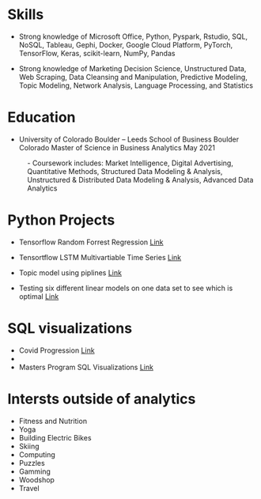 # Skills

- Strong knowledge of Microsoft Office, Python, Pyspark, Rstudio, SQL, NoSQL, Tableau, Gephi,
Docker, Google Cloud Platform, PyTorch, TensorFlow, Keras, scikit-learn, NumPy, Pandas

- Strong knowledge of Marketing Decision Science, Unstructured Data, Web Scraping, Data
Cleansing and Manipulation, Predictive Modeling, Topic Modeling, Network Analysis, Language
Processing, and Statistics

# Education
- University of Colorado Boulder – Leeds School of Business Boulder Colorado Master of Science in Business Analytics May 2021
<dd>- Coursework includes: Market Intelligence, Digital Advertising, Quantitative Methods, Structured Data
Modeling & Analysis, Unstructured & Distributed Data Modeling & Analysis, Advanced Data Analytics</dd>


# Python Projects

- Tensorflow Random Forrest Regression [Link](url)

- Tensortflow LSTM Multivartiable Time Series [Link](url)

- Topic model using piplines [Link](url)

- Testing six different linear models on one data set to see which is optimal [Link](url)

# SQL visualizations 

- Covid Progression [Link](https://public.tableau.com/shared/HTS88PKXD?:display_count=n&:origin=viz_share_link)
- 
- Masters Program SQL Visualizations [Link](https://public.tableau.com/shared/HTS88PKXD?:display_count=n&:origin=viz_share_link)


# Intersts outside of analytics

- Fitness and Nutrition
- Yoga
- Building Electric Bikes
- Skiing
- Computing
- Puzzles
- Gamming
- Woodshop
- Travel
